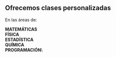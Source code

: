 ## Ofrecemos clases personalizadas

En las áreas de: <br />

**MATEMÁTICAS**\
**FÍSICA**\
**ESTADÍSTICA**\
**QUÍMICA**\
**PROGRAMACIÓN**\


